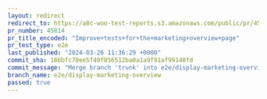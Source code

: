 ```yaml
---
layout: redirect
redirect_to: https://a8c-woo-test-reports.s3.amazonaws.com/public/pr/45814/e2e/index.html
pr_number: 45814
pr_title_encoded: "Improve+tests+for+the+marketing+overview+page"
pr_test_type: e2e
last_published: "2024-03-26 11:36:29 +0000"
commit_sha: 186bfc70ee5f49f856512ba0a1a9f91af99148fd
commit_message: "Merge branch 'trunk' into e2e/display-marketing-overview"
branch_name: e2e/display-marketing-overview
passed: true
---
```

